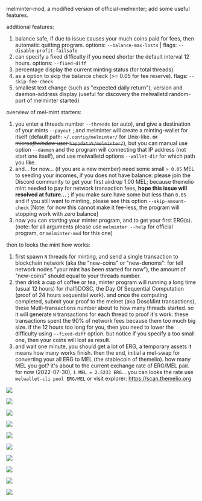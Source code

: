 melminter-mod, a modified version of official-melminter; add some useful features.

additional features:
1. balance safe, if due to issue causes your much coins paid for fees, then automatic quitting program. options: `--balance-max-losts` | flags: `--disable-profit-failsafe`
2. can specify a fixed difficulty if you need shorter the default interval 12 hours. options: `--fixed-diff`
3. percentage display the current minting status (for total threads).
4. as a option to skip the balance check (>= 0.05 for fee reserve). flags: `--skip-fee-check`
5. smallest text change (such as "expected daily return"), version and daemon-address display (useful for discovery the melwalletd random-port of melminter started)

overview of mel-mint starters:
1. you enter a threads number `--threads` (or auto), and give a destination of your mints `--payout` ; and melminter will create a minting-wallet for itself (default path: `~/.config/melminter/` for Unix-like. ~~or micro$oft window$ user `%appdata%/melminter/`~~), but you can manual use option `--daemon` and the program will connecting that IP address (not start one itself), and use melwalletd options `--wallet-dir` for which path you like.
2. and... for now... (if you are a new member) need some small `> 0.05` MEL to seeding your incomes, if you does not have balance: please join the Discord community to get your first airdrop 1.00 MEL; because themelio mint needed to pay for network transaction fees, **hope this issue will resolved at future...** ; if you make sure have some but less than `0.05` and if you still want to minting, please see this option `--skip-amount-check` [Note: for now this cannot make it fee-less, the program will stopping work with zero balance]
3. now you can starting your minter program, and to get your first ERG(s).
(note: for all arguments please use `melminter --help` for official program, or `melminter-mod` for this one)

then to looks the mint how works:
1. first spawn `N` threads for minting, and send a single transaction to blockchain network (aka the "new-coins" or "new-denoms": for tell network nodes "your mint has been started for now"), the amount of "new-coins" should equal to your threads number.
2. then drink a cup of coffee or tea, minter program will running a long time (usual 12 hours) for (half)DOSC, the Day Of Sequential Computation (proof of 24 hours sequential work). and once the computing completed, submit your proof to the melnet (aka DoscMint transactions), these Mutli-transactions number about to how many threads started. so it will generate `N` transactions for each thread to proof it's work. these transactions spent the 90% of network fees because them too much big size. if the 12 hours too long for you, then you need to lower the difficulty using `--fixed-diff` option. but notice if you specify a too small one, then your coins will lost as result.
3. and wait one minute, you should get a lot of ERG, a temporary assets it means how many works finish. then the end, initial a mel-swap for converting your all ERG to MEL (the stablecoin of themelio). how many MEL you got? it's about to the current exchange rate of ERG/MEL pair. for now (2022-07-30), `1 MEL = 2.5233 ERG`... you can looks the rate use `melwallet-cli pool ERG/MEL` or visit explorer: https://scan.themelio.org

![](https://github.com/mknnix/melminter-mod/raw/static/static/img/0723__melminter_my-modified_demo.png)

![](https://github.com/mknnix/melminter-mod/raw/static/static/img/0724__melminter__percentage_demo.png)

![](https://github.com/mknnix/melminter-mod/raw/static/static/img/2022-07-22__melminter-fixed-diff-29_end-soon.png.png)

![](https://github.com/mknnix/melminter-mod/raw/static/static/img/melminter-daemon11773-diff29.png)

![](https://github.com/mknnix/melminter-mod/raw/static/static/img/melminter-github-ci-compile-times.png)

![](https://github.com/mknnix/melminter-mod/raw/static/static/img/melminter-mod_profit-safe_and_why-fails-proof.png)

![](https://github.com/mknnix/melminter-mod/raw/static/static/img/melminting-on-suse-with-i5-6500.png)

![](https://github.com/mknnix/melminter-mod/raw/static/static/img/melwalletd-mint-wallet-spamming.png)

![](https://github.com/mknnix/melminter-mod/raw/static/static/img/millis-in-web-browser.png)

![](https://github.com/mknnix/melminter-mod/raw/static/static/img/millis-lsof-curl.png)


